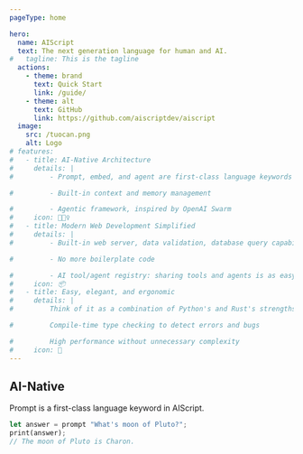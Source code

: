 ```yaml
---
pageType: home

hero:
  name: AIScript
  text: The next generation language for human and AI.
#   tagline: This is the tagline
  actions:
    - theme: brand
      text: Quick Start
      link: /guide/
    - theme: alt
      text: GitHub
      link: https://github.com/aiscriptdev/aiscript
  image:
    src: /tuocan.png
    alt: Logo
# features:
#   - title: AI-Native Architecture
#     details: |
#         - Prompt, embed, and agent are first-class language keywords

#         - Built-in context and memory management

#         - Agentic framework, inspired by OpenAI Swarm
#     icon: 🏃🏻‍♀️
#   - title: Modern Web Development Simplified
#     details: |
#         - Built-in web server, data validation, database query capabilities

#         - No more boilerplate code

#         - AI tool/agent registry: sharing tools and agents is as easy as publishing a library
#     icon: 📦
#   - title: Easy, elegant, and ergonomic
#     details: |
#         Think of it as a combination of Python's and Rust's strengths while avoiding their weaknesses

#         Compile-time type checking to detect errors and bugs

#         High performance without unnecessary complexity
#     icon: 🎨
---
```


## AI-Native

Prompt is a first-class language keyword in AIScript.

```rs
let answer = prompt "What's moon of Pluto?";
print(answer);
// The moon of Pluto is Charon.
```